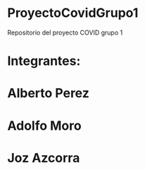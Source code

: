 # ProyectoCovidGrupo1
Repositorio del proyecto COVID grupo 1
# Integrantes:
# Alberto Perez
# Adolfo Moro
# Joz Azcorra
